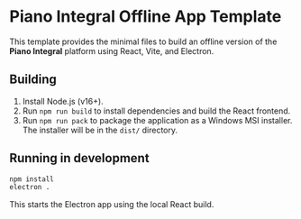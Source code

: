 # Piano Integral Offline App Template

This template provides the minimal files to build an offline version of the **Piano Integral** platform using React, Vite, and Electron.

## Building

1. Install Node.js (v16+).
2. Run `npm run build` to install dependencies and build the React frontend.
3. Run `npm run pack` to package the application as a Windows MSI installer. The installer will be in the `dist/` directory.

## Running in development

```bash
npm install
electron .
```

This starts the Electron app using the local React build.
